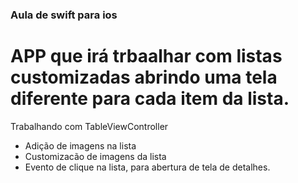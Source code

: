 ### Aula de swift para ios

# APP que irá trbaalhar com listas customizadas abrindo uma tela diferente para cada item da lista.

Trabalhando com TableViewController

- Adição de imagens na lista
- Customizacão de imagens da lista
- Evento de clique na lista, para abertura de tela de detalhes.
